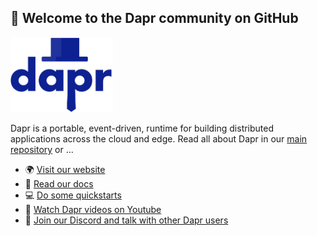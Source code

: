 ## 👋 Welcome to the Dapr community on GitHub

<img src="https://raw.githubusercontent.com/dapr/dapr/master/img/dapr_logo.svg" height="120px">

Dapr is a portable, event-driven, runtime for building distributed applications across the cloud and edge. Read all about Dapr in our [main repository](https://github.com/dapr/dapr) or ...

- 🌍 [Visit our website](https://dapr.io/)
- 📖 [Read our docs](https://docs.dapr.io/)
- 💻 [Do some quickstarts](https://docs.dapr.io/getting-started/quickstarts/)
- 🎥 [Watch Dapr videos on Youtube](https://www.youtube.com/@DaprDev)
- 👥 [Join our Discord and talk with other Dapr users](https://discord.com/invite/ptHhX6jc34)
